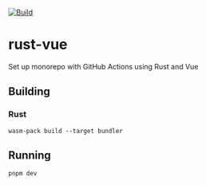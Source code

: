 [![Build](https://github.com/aamir0/rust-vue/actions/workflows/build.yml/badge.svg)](https://github.com/aamir0/rust-vue/actions/workflows/build.yml)

# rust-vue
Set up monorepo with GitHub Actions using Rust and Vue

## Building

### Rust
```
wasm-pack build --target bundler
```

## Running
```
pnpm dev
```
